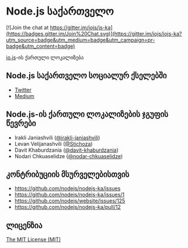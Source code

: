 # Node.js საქართველო

[![Join the chat at https://gitter.im/iojs/js-ka](https://badges.gitter.im/Join%20Chat.svg)](https://gitter.im/iojs/iojs-ka?utm_source=badge&utm_medium=badge&utm_campaign=pr-badge&utm_content=badge)

[io.js](https://nodejs.org/)-ის ქართული ლოკალიზება

## Node.js საქართველო სოციალურ ქსელებში

- [Twitter](http://twitter.com/iojs_ka)
- [Medium](https://medium.com/@iojs_ka)

## Node.js-ის ქართული ლოკალიზების ჯგუფის წევრები

- Irakli Janiashvili ([@irakli-janiashvili](https://github.com/irakli-janiashvili))
- Levan Velijanashvili ([@Stichoza](https://github.com/Stichoza))
- Davit Khaburdzania ([@davit-khaburdzania](https://github.com/davit-khaburdzania))
- Nodari Chkuaselidze ([@nodar-chkuaselidze](https://github.com/nodar-chkuaselidze))

## კონტრიბუციის მსურველებისთვის

- https://github.com/nodejs/nodejs-ka/issues
- https://github.com/nodejs/nodejs-ka/issues/1
- https://github.com/nodejs/website/issues/125
- https://github.com/nodejs/nodejs-ka/pull/12

## ლიცენზია
[The MIT License (MIT)](/LICENSE)
